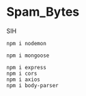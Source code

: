 # Spam_Bytes
SIH 

```
npm i nodemon
```
```
npm i mongoose
```
```
npm i express
npm i cors
npm i axios
npm i body-parser
```
